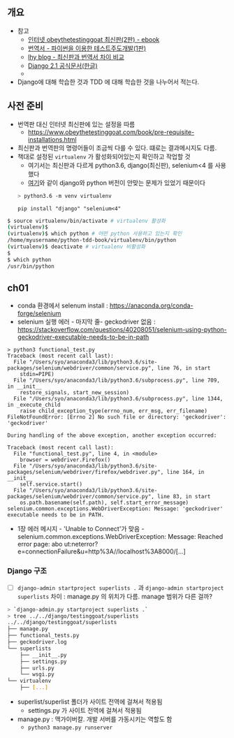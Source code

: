 ## 개요
- 참고
  - [인터넷 obeythetestinggoat 최신판(2판) - ebook](https://www.obeythetestinggoat.com)
  - [번역서 -  파이썬을 이용한 테스트주도개발(1판)](http://www.yes24.co.kr/24/goods/16886031)
  - [lhy blog - 최신판과 번역서 차이 비교](https://lhy.kr/tdd-with-python)
  - [Django 2.1 공식문서(한글)](https://docs.djangoproject.com/ko/2.1/intro/)
  - 
- Django에 대해 학습한 것과 TDD 에 대해 학습한 것을 나누어서 적는다.

## 사전 준비
- 번역판 대신 인터넷 최신판에 있는 설정을 따름
  - https://www.obeythetestinggoat.com/book/pre-requisite-installations.html
- 최신판과 번역판의 명령어들이 조금씩 다를 수 있다. 떄로는 결과메시지도 다름. 
- 책대로 설정된 `virtualenv` 가 활성화되어있는지 확인하고 작업할 것
  - 여기서는 최신판과 다르게 python3.6, django(최신판), selenium<4 를 사용했다
  - [여기](https://stackoverflow.com/questions/34827566/attributeerror-module-html-parser-has-no-attribute-htmlparseerror)와 같이 django와 python 버전이 안맞는 문제가 있었기 때문이다
  ```bash
  > python3.6 -m venv virtualenv
  ```
  `pip install "django" "selenium<4"`

```bash
$ source virtualenv/bin/activate # virtualenv 활성화
(virtualenv)$
(virtualenv)$ which python # 어떤 python 사용하고 있는지 확인
/home/myusername/python-tdd-book/virtualenv/bin/python
(virtualenv)$ deactivate # virtualenv 비활성화
$
$ which python
/usr/bin/python
```

## ch01
- conda 환경에서 selenum install : https://anaconda.org/conda-forge/selenium 
- selenium 실행 에러 - 마지막 줄- geckodriver 없음 : https://stackoverflow.com/questions/40208051/selenium-using-python-geckodriver-executable-needs-to-be-in-path
```
> python3 functional_test.py
Traceback (most recent call last):
  File "/Users/syo/anaconda3/lib/python3.6/site-packages/selenium/webdriver/common/service.py", line 76, in start
    stdin=PIPE)
  File "/Users/syo/anaconda3/lib/python3.6/subprocess.py", line 709, in __init__
    restore_signals, start_new_session)
  File "/Users/syo/anaconda3/lib/python3.6/subprocess.py", line 1344, in _execute_child
    raise child_exception_type(errno_num, err_msg, err_filename)
FileNotFoundError: [Errno 2] No such file or directory: 'geckodriver': 'geckodriver'

During handling of the above exception, another exception occurred:

Traceback (most recent call last):
  File "functional_test.py", line 4, in <module>
    browser = webdriver.Firefox()
  File "/Users/syo/anaconda3/lib/python3.6/site-packages/selenium/webdriver/firefox/webdriver.py", line 164, in __init__
    self.service.start()
  File "/Users/syo/anaconda3/lib/python3.6/site-packages/selenium/webdriver/common/service.py", line 83, in start
    os.path.basename(self.path), self.start_error_message)
selenium.common.exceptions.WebDriverException: Message: 'geckodriver' executable needs to be in PATH.
```
- 1장  에러 메시지 - 'Unable to Connect'가 맞음 - selenium.common.exceptions.WebDriverException: Message: Reached error page: abo
  ut:neterror?e=connectionFailure&u=http%3A//localhost%3A8000/[...] 

### Django 구조
- [ ] `django-admin startproject superlists .` 과 `django-admin startproject superlists` 차이 : manage.py 의 위치가 다름. manage 범위가 다른 걸까?

```bash
> `django-admin.py startproject superlists .`
> tree ../../django/testinggoat/superlists
../../django/testinggoat/superlists
├── manage.py
├── functional_tests.py
├── geckodriver.log
└── superlists
    ├── __init__.py
    ├── settings.py
    ├── urls.py
    └── wsgi.py
└── virtualenv
    ├── [...]
```
- superlist/superlist 폴더가 사이트 전역에 걸쳐서 적용됨
  - settings.py 가 사이트 전역에 걸쳐서 적용됨
- manage.py : 맥가이버칼. 개발 서버를 가동시키는 역할도 함
  - `python3 manage.py runserver`


